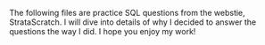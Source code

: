 The following files are practice SQL questions from the webstie, StrataScratch. I will dive into details of why I decided to answer the questions the way I did. I hope you enjoy my work!
